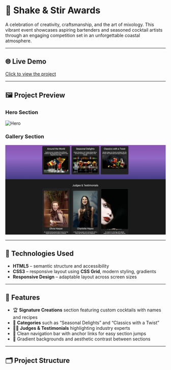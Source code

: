 # 🥂 Shake & Stir Awards

A celebration of creativity, craftsmanship, and the art of mixology. This vibrant event showcases aspiring bartenders and seasoned cocktail artists through an engaging competition set in an unforgettable coastal atmosphere.

---

## 🌐 Live Demo

[Click to view the project](https://ileanacamelia.github.io/shake-and-stir-awards/)

---

## 🖼️ Project Preview

### Hero Section
![Hero](hero.png)

### Gallery Section
![Gallery](gallery.png)

---

## 🔧 Technologies Used

- **HTML5** – semantic structure and accessibility  
- **CSS3** – responsive layout using **CSS Grid**, modern styling, gradients  
- **Responsive Design** – adaptable layout across screen sizes  

---

## 🎯 Features

- 🏆 **Signature Creations** section featuring custom cocktails with names and recipes  
- 🍹 **Categories** such as “Seasonal Delights” and “Classics with a Twist”  
- 🧑‍⚖️ **Judges & Testimonials** highlighting industry experts  
- 💬 Clean navigation bar with anchor links for easy section jumps  
- 🎨 Gradient backgrounds and aesthetic contrast between sections  

---

## 🗂️ Project Structure


